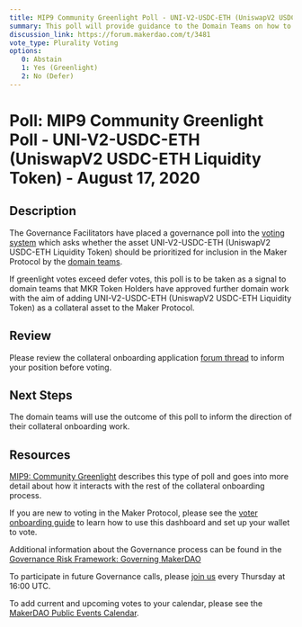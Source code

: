 ```yaml
---
title: MIP9 Community Greenlight Poll - UNI-V2-USDC-ETH (UniswapV2 USDC-ETH Liquidity Token) - August 17, 2020
summary: This poll will provide guidance to the Domain Teams on how to prioritise onboarding additional collateral assets. 
discussion_link: https://forum.makerdao.com/t/3481
vote_type: Plurality Voting
options:
   0: Abstain
   1: Yes (Greenlight)
   2: No (Defer)
---
```

# Poll: MIP9 Community Greenlight Poll - UNI-V2-USDC-ETH (UniswapV2 USDC-ETH Liquidity Token) - August 17, 2020

## Description

The Governance Facilitators have placed a governance poll into the [voting system](https://vote.makerdao.com/polling) which asks whether the asset UNI-V2-USDC-ETH (UniswapV2 USDC-ETH Liquidity Token) should be prioritized for inclusion in the Maker Protocol by the [domain teams](https://github.com/makerdao/mips/blob/master/MIP7/mip7.md#mip7c2-the-current-domain-roles-list). 

If greenlight votes exceed defer votes, this poll is to be taken as a signal to domain teams that MKR Token Holders have approved further domain work with the aim of adding UNI-V2-USDC-ETH (UniswapV2 USDC-ETH Liquidity Token) as a collateral asset to the Maker Protocol.

## Review

Please review the collateral onboarding application [forum thread](https://forum.makerdao.com/t/3481) to inform your position before voting.

## Next Steps

The domain teams will use the outcome of this poll to inform the direction of their collateral onboarding work. 

## Resources

[MIP9: Community Greenlight](https://github.com/makerdao/mips/blob/Accepted/MIP9/mip9.md) describes this type of poll and goes into more detail about how it interacts with the rest of the collateral onboarding process.

If you are new to voting in the Maker Protocol, please see the [voter onboarding guide](https://community-development.makerdao.com/onboarding/voter-onboarding) to learn how to use this dashboard and set up your wallet to vote.

Additional information about the Governance process can be found in the [Governance Risk Framework: Governing MakerDAO](https://community-development.makerdao.com/governance/governance-risk-framework)

To participate in future Governance calls, please [join us](https://community-development.makerdao.com/governance/governance-and-risk-meetings) every Thursday at 16:00 UTC.

To add current and upcoming votes to your calendar, please see the [MakerDAO Public Events Calendar](https://calendar.google.com/calendar/embed?src=makerdao.com_3efhm2ghipksegl009ktniomdk%40group.calendar.google.com&ctz=America%2FLos_Angeles).